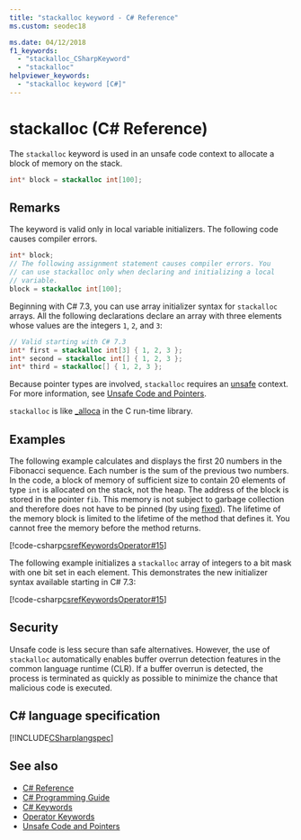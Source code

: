 ```yaml
---
title: "stackalloc keyword - C# Reference"
ms.custom: seodec18

ms.date: 04/12/2018
f1_keywords: 
  - "stackalloc_CSharpKeyword"
  - "stackalloc"
helpviewer_keywords: 
  - "stackalloc keyword [C#]"
---
```

# stackalloc (C# Reference)

The `stackalloc` keyword is used in an unsafe code context to allocate a block of memory on the stack.

```csharp
int* block = stackalloc int[100];
```

## Remarks

The keyword is valid only in local variable initializers. The following code causes compiler errors.

```csharp
int* block;
// The following assignment statement causes compiler errors. You
// can use stackalloc only when declaring and initializing a local
// variable.
block = stackalloc int[100];
```

Beginning with C# 7.3, you can use array initializer syntax for `stackalloc` arrays. All the following declarations declare an array with three elements whose values are the integers `1`, `2`, and `3`:

```csharp
// Valid starting with C# 7.3
int* first = stackalloc int[3] { 1, 2, 3 };
int* second = stackalloc int[] { 1, 2, 3 };
int* third = stackalloc[] { 1, 2, 3 };
```

Because pointer types are involved, `stackalloc` requires an [unsafe](unsafe.md) context. For more information, see [Unsafe Code and Pointers](../../programming-guide/unsafe-code-pointers/index.md).

`stackalloc` is like [_alloca](/cpp/c-runtime-library/reference/alloca) in the C run-time library.

## Examples

The following example calculates and displays the first 20 numbers in the Fibonacci sequence. Each number is the sum of the previous two numbers. In the code, a block of memory of sufficient size to contain 20 elements of type `int` is allocated on the stack, not the heap. The address of the block is stored in the pointer `fib`. This memory is not subject to garbage collection and therefore does not have to be pinned (by using [fixed](fixed-statement.md)). The lifetime of the memory block is limited to the lifetime of the method that defines it. You cannot free the memory before the method returns.

[!code-csharp[csrefKeywordsOperator#15](~/samples/snippets/csharp/keywords/StackAllocExamples.cs#1)]

The following example initializes a `stackalloc` array of integers to a bit mask with one bit set in each element. This demonstrates the new initializer syntax available starting in C# 7.3:

[!code-csharp[csrefKeywordsOperator#15](~/samples/snippets/csharp/keywords/StackAllocExamples.cs#2)]

## Security

Unsafe code is less secure than safe alternatives. However, the use of `stackalloc` automatically enables buffer overrun detection features in the common language runtime (CLR). If a buffer overrun is detected, the process is terminated as quickly as possible to minimize the chance that malicious code is executed.

## C# language specification

 [!INCLUDE[CSharplangspec](~/includes/csharplangspec-md.md)]

## See also

- [C# Reference](../../../csharp/language-reference/index.md)
- [C# Programming Guide](../../../csharp/programming-guide/index.md)
- [C# Keywords](../../../csharp/language-reference/keywords/index.md)
- [Operator Keywords](../../../csharp/language-reference/keywords/operator-keywords.md)
- [Unsafe Code and Pointers](../../../csharp/programming-guide/unsafe-code-pointers/index.md)